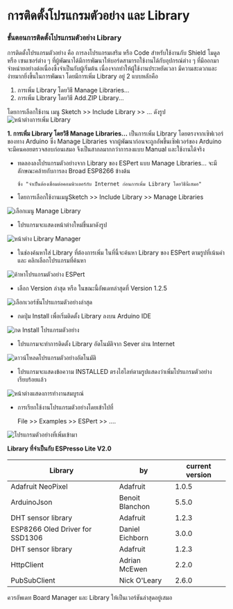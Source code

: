 # การติดตั้งโปรแกรมตัวอย่าง และ Library


### ขั้นตอนการติดตั้งโปรแกรมตัวอย่าง Library



การติดตั้งโปรแกรมตัวอย่าง คือ การลงโปรแกรมเสริม หรือ Code สำหรับใช้งานกับ Shield โมดูล หรือ เซนเซอร์ต่าง ๆ ที่ผู้พัฒนาได้มีการพัฒนาให้บอร์ดสามารถใช้งานได้กับอุปกรณ์ต่าง ๆ ที่มีออกมาจำหน่ายอย่างต่อเนื่องซึ่งจำเป็นกับผู้เริ่มต้น เนื่องจากทำให้ผู้ใช้งานประหยัดเวลา มีความสะดวกและ ง่ายมากยิ่งขึ้นในการพัฒนา โดยมีการเพิ่ม Library อยู่ 2 แบบหลักคือ 

1. การเพิ่ม Library โดยวิธี Manage Libraries...
2. การเพิ่ม Library โดยวิธี Add.ZIP Library...

โดยการเลือกใช้งาน เมนู Sketch >> Include Library >> ... ดังรูป
 ![หน้าต่างการเพิ่ม Library](images/introduction17.JPG)


**1. การเพิ่ม Library โดยวิธี Manage Libraries...**
เป็นการเพิ่ม Library โดยตรงจากเซิฟเวอร์ของทาง Arduino ซึ่ง Manage Libraries จากผู้พัฒนาก่อนจะถูกอัพขึ้นเซิฟเวอร์ของ Arduino จะมีคนคอยตรวจสอบก่อนเสมอ จึงเป็นสากลมากกว่าการลงแบบ Manual และใช้งานได้จริง

* ทดลองลงโปรแกรมตัวอย่างจาก Library ของ ESPert แบบ Manage Libraries... จะมีลักษณะคล้ายกับการลง Broad ESP8266 ข้างต้น 

      ซึ่ง "จำเป็นต้องเชื่อมต่อคอมพิวเตอร์กับ Internet ก่อนการเพิ่ม Library โดยวิธีนี้เสมอ"


* โดยการเลือกใช้งานเมนูSketch >> Include Library >> Manage Libraries

![เลือกเมนู Manage Library](images/introduction18.JPG)

* โปรแกรมจะแสดงหน้าต่างใหม่ขึ้นมาดังรูป

![หน้าต่าง Library Manager](images/introduction19.JPG)

* ในช่องค้นหาใส่ Library ที่ต้องการเพิ่ม ในที่นี้จะค้นหา Library ของ ESPert ตามรูปที่เน้นคำและ คลิกเลือกโปรแกรมที่ค้นหา

![ค้าหาโปรแกรมตัวอย่าง ESPert](images/introduction20.JPG)

 * เลือก Version ล่าสุด หรือ ในขณะนี้อัพเดทล่าสุดที่ Version 1.2.5 

![เลือกเวอร์ชันโปรแกรมตัวอย่างล่าสุด](images/introduction21.JPG)

  * กดปุ่ม Install เพื่อเริ่มติดตั้ง Library ลงบน Arduino IDE

![กด Install โปรแกรมตัวอย่าง](images/introduction22.JPG)

  * โปรแกรมจะทำการติดตั้ง Library อัตโนมัติจาก Sever ผ่าน Internet

![ดาวน์โหลดโปรแกรมตัวอย่างอัตโนมัติ](images/introduction23.JPG)

* โปรแกรมจะแสดงข้อความ INSTALLED ตรงไฮไลท์ตามรูปแสดงว่าเพิ่มโปรแกรมตัวอย่างเรียบร้อยแล้ว

![หน้าต่างแสดงการทำงานสมบูรณ์](images/introduction24.JPG)

* การเรียกใช้งานโปรแกรมตัวอย่างโดยเข้าไปที่
    
    File >> Examples >> ESPert >> ....

![โปรแกรมตัวอย่างที่เพิ่มเข้ามา](images/introduction25.JPG)


**Library ที่จำเป็นกับ ESPresso Lite V2.0**


| Library                         | by              | current version |
| ------------------------------- | --------------- | --------------- |
| Adafruit NeoPixel               | Adafruit        | 1.0.5    |
| ArduinoJson                     | Benoit Blanchon | 5.5.0    |
| DHT sensor library              | Adafruit        | 1.2.3    |
| ESP8266 Oled Driver for SSD1306 | Daniel Eichborn | 3.0.0    |
| DHT sensor library              | Adafruit        | 1.2.3    |
| HttpClient                      | Adrian McEwen   | 2.2.0    |
| PubSubClient                    | Nick O'Leary    | 2.6.0    |


ควรอัพเดท Board Manager และ Library ให้เป็นเวอร์ชันล่าสุดอยู่เสมอ